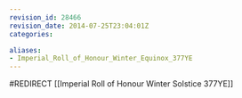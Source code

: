 ```yaml
---
revision_id: 28466
revision_date: 2014-07-25T23:04:01Z
categories:

aliases:
- Imperial_Roll_of_Honour_Winter_Equinox_377YE
---
```


#REDIRECT [[Imperial Roll of Honour Winter Solstice 377YE]]